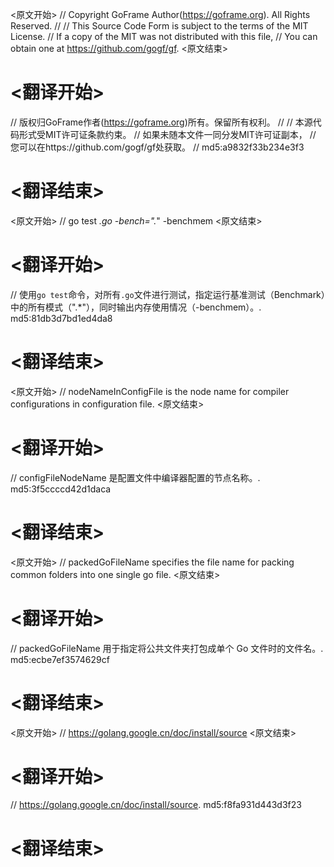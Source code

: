 
<原文开始>
// Copyright GoFrame Author(https://goframe.org). All Rights Reserved.
//
// This Source Code Form is subject to the terms of the MIT License.
// If a copy of the MIT was not distributed with this file,
// You can obtain one at https://github.com/gogf/gf.
<原文结束>

# <翻译开始>
// 版权归GoFrame作者(https://goframe.org)所有。保留所有权利。
//
// 本源代码形式受MIT许可证条款约束。
// 如果未随本文件一同分发MIT许可证副本，
// 您可以在https://github.com/gogf/gf处获取。
// md5:a9832f33b234e3f3
# <翻译结束>


<原文开始>
// go test *.go -bench=".*" -benchmem
<原文结束>

# <翻译开始>
// 使用`go test`命令，对所有`.go`文件进行测试，指定运行基准测试（Benchmark）中的所有模式（".*"），同时输出内存使用情况（-benchmem）。. md5:81db3d7bd1ed4da8
# <翻译结束>


<原文开始>
// nodeNameInConfigFile is the node name for compiler configurations in configuration file.
<原文结束>

# <翻译开始>
// configFileNodeName 是配置文件中编译器配置的节点名称。. md5:3f5ccccd42d1daca
# <翻译结束>


<原文开始>
// packedGoFileName specifies the file name for packing common folders into one single go file.
<原文结束>

# <翻译开始>
// packedGoFileName 用于指定将公共文件夹打包成单个 Go 文件时的文件名。. md5:ecbe7ef3574629cf
# <翻译结束>


<原文开始>
// https://golang.google.cn/doc/install/source
<原文结束>

# <翻译开始>
// https://golang.google.cn/doc/install/source. md5:f8fa931d443d3f23
# <翻译结束>

